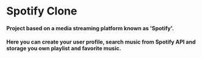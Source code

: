 # Spotify Clone

#### Project based on a media streaming platform known as 'Spotify'.
#### Here you can create your user profile, search music from Spotify API and storage you own playlist and favorite music.
